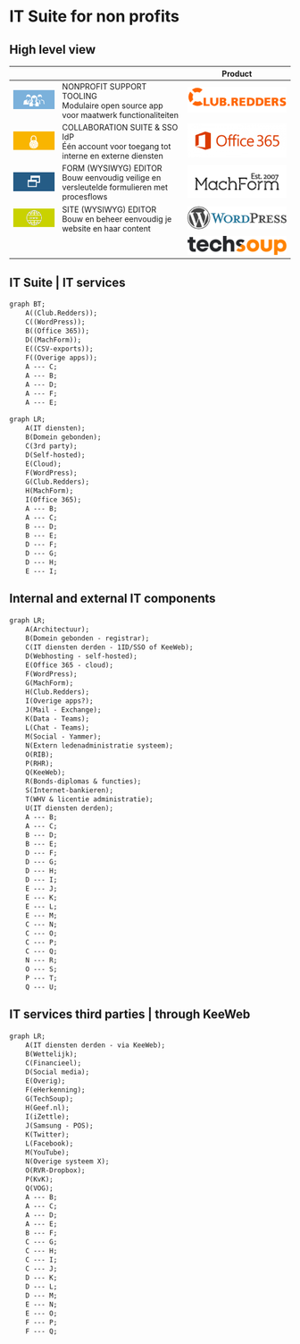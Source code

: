 # IT Suite for non profits

## High level view

| | | Product |
| --- | --- | --- |
| ![Logo Okta](../../assets/images/logo/icon_npst.png) | NONPROFIT SUPPORT TOOLING<br />Modulaire open source app voor maatwerk functionaliteiten | ![Logo C.R](../assets/images/logo/logo_CR.png) |
| ![Logo Okta](../../assets/images/logo/icon_idpvw.png) | COLLABORATION SUITE & SSO IdP<br />Één account voor toegang tot interne en externe diensten | ![Logo O365](../assets/images/logo/logo_O365.png) |
| ![Logo Okta](../../assets/images/logo/icon_wysiwygform.png) | FORM (WYSIWYG) EDITOR<br />Bouw eenvoudig veilige en versleutelde formulieren met procesflows | ![Logo MachForm](../assets/images/logo/logo_MachForm.png) |
| ![Logo Okta](../../assets/images/logo/icon_wysiwygsite.png) | SITE (WYSIWYG) EDITOR<br />Bouw en beheer eenvoudig je website en haar content | ![Logo WordPress](../assets/images/logo/logo_WP.png) |
| | | ![Logo TechSoup](../assets/images/logo/logo_techsoup.png) |

## IT Suite | IT services

```mermaid
graph BT;
    A((Club.Redders));
    C((WordPress));
    B((Office 365));
    D((MachForm));
    E((CSV-exports));
    F((Overige apps));
    A --- C;
    A --- B;
    A --- D;
    A --- F;
    A --- E;
```

```mermaid
graph LR;
    A(IT diensten);
    B(Domein gebonden);
    C(3rd party);
    D(Self-hosted);
    E(Cloud);
    F(WordPress);
    G(Club.Redders);
    H(MachForm);
    I(Office 365);
    A --- B;
    A --- C;
    B --- D;
    B --- E;
    D --- F;
    D --- G;
    D --- H;
    E --- I;
```

## Internal and external IT components

```mermaid
graph LR;
    A(Architectuur);
    B(Domein gebonden - registrar);
    C(IT diensten derden - 1ID/SSO of KeeWeb);
    D(Webhosting - self-hosted);
    E(Office 365 - cloud);
    F(WordPress);
    G(MachForm);
    H(Club.Redders);
    I(Overige apps?);
    J(Mail - Exchange);
    K(Data - Teams);
    L(Chat - Teams);
    M(Social - Yammer);
    N(Extern ledenadministratie systeem);
    O(RIB);
    P(RHR);
    Q(KeeWeb);
    R(Bonds-diplomas & functies);
    S(Internet-bankieren);
    T(WHV & licentie administratie);
    U(IT diensten derden);
    A --- B;
    A --- C;
    B --- D;
    B --- E;
    D --- F;
    D --- G;
    D --- H;
    D --- I;
    E --- J;
    E --- K;
    E --- L;
    E --- M;
    C --- N;
    C --- O;
    C --- P;
    C --- Q;
    N --- R;
    O --- S;
    P --- T;
    Q --- U;
```

## IT services third parties | through KeeWeb

```mermaid
graph LR;
    A(IT diensten derden - via KeeWeb);
    B(Wettelijk);
    C(Financieel);
	D(Social media);
	E(Overig);
    F(eHerkenning);
    G(TechSoup);
    H(Geef.nl);
    I(iZettle);
    J(Samsung - POS);
    K(Twitter);
    L(Facebook);
    M(YouTube);
    N(Overige systeem X);
    O(RVR-Dropbox);
    P(KvK);
    Q(VOG);
    A --- B;
    A --- C;
	A --- D;
	A --- E;
    B --- F;
    C --- G;
    C --- H;
    C --- I;
    C --- J;
    D --- K;
    D --- L;
    D --- M;
    E --- N;
    E --- O;
    F --- P;
    F --- Q;
```